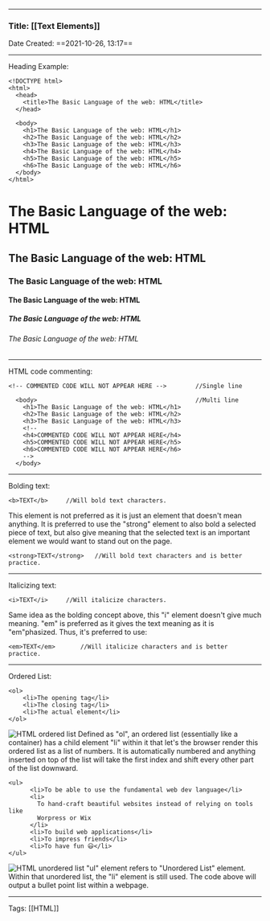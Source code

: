 --------

### Title: [[Text Elements]]
Date Created: ==2021-10-26, 13:17==

--------

Heading Example:
```
<!DOCTYPE html>
<html>
  <head>
    <title>The Basic Language of the web: HTML</title>
  </head>

  <body>
    <h1>The Basic Language of the web: HTML</h1>
    <h2>The Basic Language of the web: HTML</h2>
    <h3>The Basic Language of the web: HTML</h3>
    <h4>The Basic Language of the web: HTML</h4>
    <h5>The Basic Language of the web: HTML</h5>
    <h6>The Basic Language of the web: HTML</h6>
  </body>
</html>
```

# The Basic Language of the web: HTML
## The Basic Language of the web: HTML
### The Basic Language of the web: HTML
#### The Basic Language of the web: HTML
##### The Basic Language of the web: HTML
###### The Basic Language of the web: HTML

----

HTML code commenting:
```
<!-- COMMENTED CODE WILL NOT APPEAR HERE -->		//Single line

  <body>											//Multi line
    <h1>The Basic Language of the web: HTML</h1>
    <h2>The Basic Language of the web: HTML</h2>
    <h3>The Basic Language of the web: HTML</h3>
    <!--
	<h4>COMMENTED CODE WILL NOT APPEAR HERE</h4>
    <h5>COMMENTED CODE WILL NOT APPEAR HERE</h5>	
    <h6>COMMENTED CODE WILL NOT APPEAR HERE</h6>	
    -->
  </body>
```

---

Bolding text:
```
<b>TEXT</b>		//Will bold text characters.
```
This element is not preferred as it is just an element that doesn't mean anything.  It is preferred to use the "strong" element to also bold a selected piece of text, but also give meaning that the selected text is an important element we would want to stand out on the page.

```
<strong>TEXT</strong>	//Will bold text characters and is better practice.
```

---

Italicizing text:
```
<i>TEXT</i>		//Will italicize characters.
```
Same idea as the bolding concept above, this "i" element doesn't give much meaning.  "em" is preferred as it gives the text meaning as it is "em"phasized.  Thus, it's preferred to use:
```
<em>TEXT</em>		//Will italicize characters and is better practice.
```

---

Ordered List:
```
<ol>
	<li>The opening tag</li>
	<li>The closing tag</li>
	<li>The actual element</li>
</ol>
```
![HTML ordered list](https://i.gyazo.com/19c880a71ade110d3a01119b9d9b79e2.png)
Defined as "ol", an ordered list (essentially like a container) has a child element "li" within it that let's the browser render this ordered list as a list of numbers.  It is automatically numbered and anything inserted on top of the list will take the first index and shift every other part of the list downward.

```
<ul>
      <li>To be able to use the fundamental web dev language</li>
      <li>
        To hand-craft beautiful websites instead of relying on tools like
        Worpress or Wix
      </li>
      <li>To build web applications</li>
      <li>To impress friends</li>
      <li>To have fun 😃</li>
</ul>
```
![HTML unordered list](https://i.gyazo.com/8236d37d78cfb102edc04c0176d6418e.png)
"ul" element refers to "Unordered List" element.  Within that unordered list, the "li" element is still used.  The code above will output a bullet point list within a webpage.


--------
Tags: [[HTML]]
